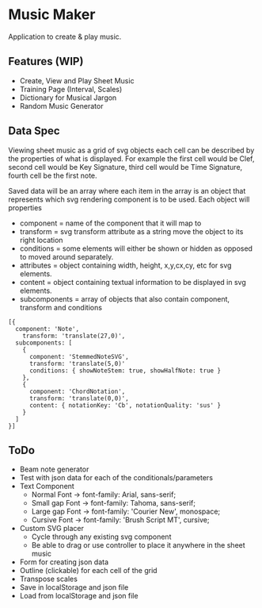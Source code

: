 # Music Maker
Application to create & play music. 

## Features (WIP)
- Create, View and Play Sheet Music
- Training Page (Interval, Scales)
- Dictionary for Musical Jargon
- Random Music Generator

## Data Spec
Viewing sheet music as a grid of svg objects each cell can be described by the properties of what is displayed.
For example the first cell would be Clef, second cell would be Key Signature, third cell would be Time Signature,
fourth cell be the first note. 

Saved data will be an array where each item in the array is an object that represents which svg rendering component is to be used. 
Each object will properties 
- component = name of the component that it will map to
- transform = svg transform attribute as a string move the object to its right location
- conditions = some elements will either be shown or hidden as opposed to moved around separately. 
- attributes = object containing width, height, x,y,cx,cy, etc for svg elements. 
- content = object containing textual information to be displayed in svg elements.
- subcomponents = array of objects that also contain component, transform and conditions 
```
[{
  component: 'Note',
	transform: 'translate(27,0)',
  subcomponents: [
    {
      component: 'StemmedNoteSVG',
      transform: 'translate(5,0)'
      conditions: { showNoteStem: true, showHalfNote: true }
    },
    {
      component: 'ChordNotation',
      transform: 'translate(0,0)',
      content: { notationKey: 'Cb', notationQuality: 'sus' }
    }
  ]
}]
```

## ToDo
- Beam note generator
- Test with json data for each of the conditionals/parameters
- Text Component
  - Normal Font -> font-family: Arial, sans-serif;
  - Small gap Font -> font-family: Tahoma, sans-serif;
  - Large gap Font -> font-family: 'Courier New', monospace;
  - Cursive Font -> font-family: 'Brush Script MT', cursive;
- Custom SVG placer
	- Cycle through any existing svg component
	- Be able to drag or use controller to place it anywhere in the sheet music
- Form for creating json data
- Outline (clickable) for each cell of the grid
- Transpose scales
- Save in localStorage and json file
- Load from localStorage and json file
